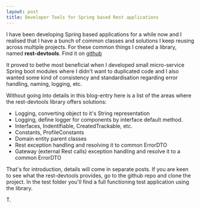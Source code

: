 ```yaml
---
layout: post
title: Developer Tools for Spring based Rest applications
---
```


I have been developing Spring based applications for a while now and I realised that I have a bunch of common classes and solutions I keep reusing across multiple projects.
For these common things I created a library, named <strong>rest-devtools</strong>.
Find it on <a href="https://github.com/tamaslang/rest-devtools" target="_blank">github</a>

It proved to bethe most beneficial when I developed small micro-service Spring boot modules where I didn't want to duplicated code and I also wanted some kind of consistency and standardisation regarding error handling, naming, logging, etc.

Without going into details in this blog-entry here is a list of the areas where the rest-devtools library offers solutions:<br/>

* Logging, converting object to it's String representation<br/>
* Logging, define logger for components by interface default method.<br/>
* Interfaces, Indentifiable, CreatedTrackable, etc.<br/>
* Constants, ProfileConstants<br/>
* Domain entity parent classes<br/>
* Rest exception handling and resolving it to common ErrorDTO<br/>
* Gateway (external Rest calls) exception handling and resolve it to a common ErrorDTO<br/>

That's for introduction, details will come in separate posts. If you are keen to see what the rest-devtools provides, go to the github repo and clone the project.
In the test folder you'll find a full functioning test application using the library.

T.